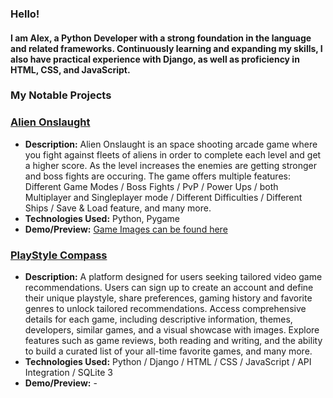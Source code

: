 ### Hello!
#### I am Alex, a Python Developer with a strong foundation in the language and related frameworks. Continuously learning and expanding my skills, I also have practical experience with Django, as well as proficiency in HTML, CSS, and JavaScript.

### My Notable Projects

### [Alien Onslaught](https://github.com/KhadaAke/Alien-Onslaught)

- **Description:** Alien Onslaught is an space shooting arcade game where you fight against fleets of aliens in order to complete each level and get a higher score. As the level increases the enemies are getting stronger and boss fights are occuring. The game offers multiple features: Different Game Modes / Boss Fights / PvP / Power Ups / both Multiplayer and Singleplayer mode / Different Difficulties / Different Ships / Save & Load feature, and many more.
- **Technologies Used:** Python, Pygame
- **Demo/Preview:** [Game Images can be found here](https://github.com/KhadaAke/Alien-Onslaught/tree/main/game_assets/images/game_images)

### [PlayStyle Compass](https://github.com/KhadaAke/PlayStyleCompass)

- **Description:** A platform designed for users seeking tailored video game recommendations. Users can sign up to create an account and define their unique playstyle, share preferences, gaming history and favorite genres to unlock tailored recommendations. Access comprehensive details for each game, including descriptive information, themes, developers, similar games, and a visual showcase with images. Explore features such as game reviews, both reading and writing, and the ability to build a curated list of your all-time favorite games, and many more.
- **Technologies Used:** Python / Django / HTML / CSS / JavaScript / API Integration / SQLite 3
- **Demo/Preview:** -


